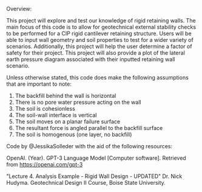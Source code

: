 Overview:

This project will explore and test our knowledge of rigid retaining walls. The main focus of this code is to allow for geotechnical external stability checks to be performed for a CIP rigid cantilever retaining structure. Users will be able to input wall geometry and soil properties to test for a wider variety of scenarios. Additionally, this project will help the user determine a factor of safety for their project. This project will also provide a plot of the lateral earth pressure diagram associated with their inputted retaining wall scenario.

Unless otherwise stated, this code does make the following assumptions that are important to note:
1. The backfill behind the wall is horizontal
2. There is no pore water pressure acting on the wall
3. The soil is cohesionless
4. The soil-wall interface is vertical
5. The soil moves on a planar failure surface
6. The resultant force is angled parallel to the backfill surface
7. The soil is homogenous (one layer, no backfill)

Code by @JessikaSolleder with the aid of the following resources:

OpenAI. (Year). GPT-3 Language Model [Computer software]. Retrieved from https://openai.com/gpt-3

"Lecture 4. Analysis Example - Rigid Wall Design - UPDATED"
Dr. Nick Hudyma. Geotechnical Design II Course, Boise State University.

